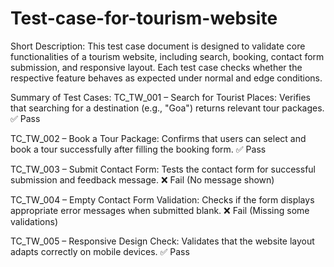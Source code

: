# Test-case-for-tourism-website
Short Description:
This test case document is designed to validate core functionalities of a tourism website, including search, booking, contact form submission, and responsive layout. Each test case checks whether the respective feature behaves as expected under normal and edge conditions.

Summary of Test Cases:
TC_TW_001 – Search for Tourist Places: Verifies that searching for a destination (e.g., "Goa") returns relevant tour packages. ✅ Pass

TC_TW_002 – Book a Tour Package: Confirms that users can select and book a tour successfully after filling the booking form. ✅ Pass

TC_TW_003 – Submit Contact Form: Tests the contact form for successful submission and feedback message. ❌ Fail (No message shown)

TC_TW_004 – Empty Contact Form Validation: Checks if the form displays appropriate error messages when submitted blank. ❌ Fail (Missing some validations)

TC_TW_005 – Responsive Design Check: Validates that the website layout adapts correctly on mobile devices. ✅ Pass
